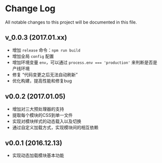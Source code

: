 # Change Log
All notable changes to this project will be documented in this file.

## v_0.0.3 (2017.01.xx)

- 增加 `release` 命令：`npm run build`
- 增加全局 `config` 配置
- 增加环境变量 `env`，可以通过 `process.env === 'production'` 来判断是否是产线环境
- 修复 “代码变更之后无法自动刷新”
- 优化构建，提高性能和修复bug

## v0.0.2 (2017.01.05)

- 增加对三大预处理器的支持
- 提取每个模块的CSS到单一文件
- 实现对模块样式的动态载入以及切换
- 通过自定义加载方式，实现模块间的相互依赖

## v0.0.1 (2016.12.13)

- 实现动态加载模块基本功能
